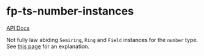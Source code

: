 # fp-ts-number-instances

[API Docs](https://no-day.github.io/fp-ts-number-instances)

Not fully law abiding `Semiring`, `Ring` and `Field` instances for the `number` type.
See [this page](https://gcanti.github.io/fp-ts/modules/Semiring.ts.html) for an explanation.
